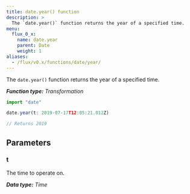 ```yaml
---
title: date.year() function
description: >
  The `date.year()` function returns the year of a specified time.
menu:
  flux_0_x:
    name: date.year
    parent: Date
    weight: 1
aliases:
  - /flux/v0.x/functions/date/year/
---
```


The `date.year()` function returns the year of a specified time.

_**Function type:** Transformation_  

```js
import "date"

date.year(t: 2019-07-17T12:05:21.012Z)

// Returns 2019
```

## Parameters

### t
The time to operate on.

_**Data type:** Time_
